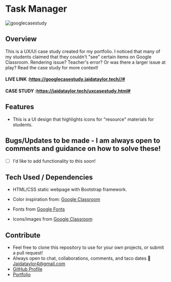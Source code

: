 # Task Manager

![googlecasestudy ](https://user-images.githubusercontent.com/102535399/202782750-0e2b570a-e145-4cd6-9cc8-ffa9fb87e92f.gif)

## Overview

This is a UX/UI case study created for my portfolio. I noticed that many of my students claimed that they couldn't "see" certain items on Google Classroom. Rendering issue? Teacher's error? Or was there a larger issue at play? Read the case study for more context!


#### LIVE LINK :https://googlecasestudy.jaidataylor.tech//#
#### CASE STUDY :https://jaidataylor.tech/uxcasestudy.html#

## Features

- This is a UI design that highlights icons for "resource" materials for students.

## Bugs/Updates to be made - I am always open to comments and guidance on how to solve these!

- [ ] I'd like to add functionality to this soon!

## Tech Used / Dependencies

- HTML/CSS static webpage with Bootstrap framework.

- Color inspiration from: [Google Classroom](https://classroom.google.com/)

- Fonts from [Google Fonts](https://fonts.google.com/)

- Icons/images from [Google Classroom](https://classroom.google.com/)


## Contribute

- Feel free to clone this repository to use for your own projects, or submit a pull request!
- Always open to chat, collaborations, comments, and taco dates 🌮 [Jaidataylor4@gmail.com](mailto:jaidataylor4@gmail.com)
- [GitHub Profile](https://github.com/jtaylor1204)
- [Portfolio](https://jaidataylor.tech)


